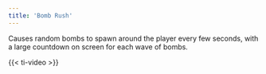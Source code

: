 ```yaml
---
title: 'Bomb Rush'
---
```


Causes random bombs to spawn around the player every few seconds, with a large countdown on screen for each wave of bombs.

{{< ti-video >}}
